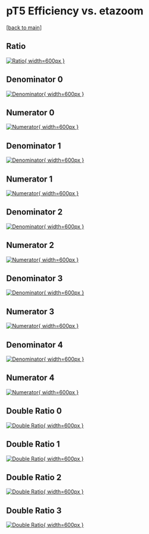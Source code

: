 # pT5 Efficiency vs. etazoom

[[back to main](./)]



## Ratio

[![Ratio](../mtv/var/pT5_xtr_11_1_eff_etazoom.png){ width=600px }](../mtv/var/pT5_xtr_11_1_eff_etazoom.pdf)

## Denominator 0

[![Denominator](../mtv/den/pT5_xtr_11_1_eff_etazoom_den0.png){ width=600px }](../mtv/den/pT5_xtr_11_1_eff_etazoom_den0.pdf)

## Numerator 0

[![Numerator](../mtv/num/pT5_xtr_11_1_eff_etazoom_num0.png){ width=600px }](../mtv/num/pT5_xtr_11_1_eff_etazoom_num0.pdf)

## Denominator 1

[![Denominator](../mtv/den/pT5_xtr_11_1_eff_etazoom_den1.png){ width=600px }](../mtv/den/pT5_xtr_11_1_eff_etazoom_den1.pdf)

## Numerator 1

[![Numerator](../mtv/num/pT5_xtr_11_1_eff_etazoom_num1.png){ width=600px }](../mtv/num/pT5_xtr_11_1_eff_etazoom_num1.pdf)

## Denominator 2

[![Denominator](../mtv/den/pT5_xtr_11_1_eff_etazoom_den2.png){ width=600px }](../mtv/den/pT5_xtr_11_1_eff_etazoom_den2.pdf)

## Numerator 2

[![Numerator](../mtv/num/pT5_xtr_11_1_eff_etazoom_num2.png){ width=600px }](../mtv/num/pT5_xtr_11_1_eff_etazoom_num2.pdf)

## Denominator 3

[![Denominator](../mtv/den/pT5_xtr_11_1_eff_etazoom_den3.png){ width=600px }](../mtv/den/pT5_xtr_11_1_eff_etazoom_den3.pdf)

## Numerator 3

[![Numerator](../mtv/num/pT5_xtr_11_1_eff_etazoom_num3.png){ width=600px }](../mtv/num/pT5_xtr_11_1_eff_etazoom_num3.pdf)

## Denominator 4

[![Denominator](../mtv/den/pT5_xtr_11_1_eff_etazoom_den4.png){ width=600px }](../mtv/den/pT5_xtr_11_1_eff_etazoom_den4.pdf)

## Numerator 4

[![Numerator](../mtv/num/pT5_xtr_11_1_eff_etazoom_num4.png){ width=600px }](../mtv/num/pT5_xtr_11_1_eff_etazoom_num4.pdf)

## Double Ratio 0

[![Double Ratio](../mtv/ratio/pT5_xtr_11_1_eff_etazoom_ratio0.png){ width=600px }](../mtv/ratio/pT5_xtr_11_1_eff_etazoom_ratio0.pdf)

## Double Ratio 1

[![Double Ratio](../mtv/ratio/pT5_xtr_11_1_eff_etazoom_ratio1.png){ width=600px }](../mtv/ratio/pT5_xtr_11_1_eff_etazoom_ratio1.pdf)

## Double Ratio 2

[![Double Ratio](../mtv/ratio/pT5_xtr_11_1_eff_etazoom_ratio2.png){ width=600px }](../mtv/ratio/pT5_xtr_11_1_eff_etazoom_ratio2.pdf)

## Double Ratio 3

[![Double Ratio](../mtv/ratio/pT5_xtr_11_1_eff_etazoom_ratio3.png){ width=600px }](../mtv/ratio/pT5_xtr_11_1_eff_etazoom_ratio3.pdf)

